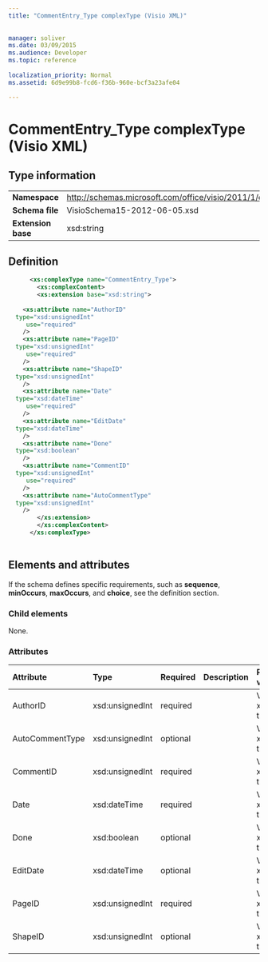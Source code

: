 ```yaml
---
title: "CommentEntry_Type complexType (Visio XML)"
 
 
manager: soliver
ms.date: 03/09/2015
ms.audience: Developer
ms.topic: reference
 
localization_priority: Normal
ms.assetid: 6d9e99b8-fcd6-f36b-960e-bcf3a23afe04

---
```


# CommentEntry_Type complexType (Visio XML)

## Type information

|||
|:-----|:-----|
|**Namespace** <br/> |http://schemas.microsoft.com/office/visio/2011/1/core  <br/> |
|**Schema file** <br/> |VisioSchema15-2012-06-05.xsd  <br/> |
|**Extension base** <br/> |xsd:string  <br/> |
   
## Definition

```XML
      <xs:complexType name="CommentEntry_Type">
        <xs:complexContent>
        <xs:extension base="xsd:string">
      
    <xs:attribute name="AuthorID"
  type="xsd:unsignedInt"
     use="required"
    />
    <xs:attribute name="PageID"
  type="xsd:unsignedInt"
     use="required"
    />
    <xs:attribute name="ShapeID"
  type="xsd:unsignedInt"
    />
    <xs:attribute name="Date"
  type="xsd:dateTime"
     use="required"
    />
    <xs:attribute name="EditDate"
  type="xsd:dateTime"
    />
    <xs:attribute name="Done"
  type="xsd:boolean"
    />
    <xs:attribute name="CommentID"
  type="xsd:unsignedInt"
     use="required"
    />
    <xs:attribute name="AutoCommentType"
  type="xsd:unsignedInt"
    />
        </xs:extension>
        </xs:complexContent>
      </xs:complexType>
      
```

## Elements and attributes

If the schema defines specific requirements, such as **sequence**, **minOccurs**, **maxOccurs**, and **choice**, see the definition section. 
  
### Child elements

None.
  
### Attributes

|**Attribute**|**Type**|**Required**|**Description**|**Possible values**|
|:-----|:-----|:-----|:-----|:-----|
|AuthorID  <br/> |xsd:unsignedInt  <br/> |required  <br/> ||Values of the xsd:unsignedInt type.  <br/> |
|AutoCommentType  <br/> |xsd:unsignedInt  <br/> |optional  <br/> ||Values of the xsd:unsignedInt type.  <br/> |
|CommentID  <br/> |xsd:unsignedInt  <br/> |required  <br/> ||Values of the xsd:unsignedInt type.  <br/> |
|Date  <br/> |xsd:dateTime  <br/> |required  <br/> ||Values of the xsd:dateTime type.  <br/> |
|Done  <br/> |xsd:boolean  <br/> |optional  <br/> ||Values of the xsd:boolean type.  <br/> |
|EditDate  <br/> |xsd:dateTime  <br/> |optional  <br/> ||Values of the xsd:dateTime type.  <br/> |
|PageID  <br/> |xsd:unsignedInt  <br/> |required  <br/> ||Values of the xsd:unsignedInt type.  <br/> |
|ShapeID  <br/> |xsd:unsignedInt  <br/> |optional  <br/> ||Values of the xsd:unsignedInt type.  <br/> |
   

